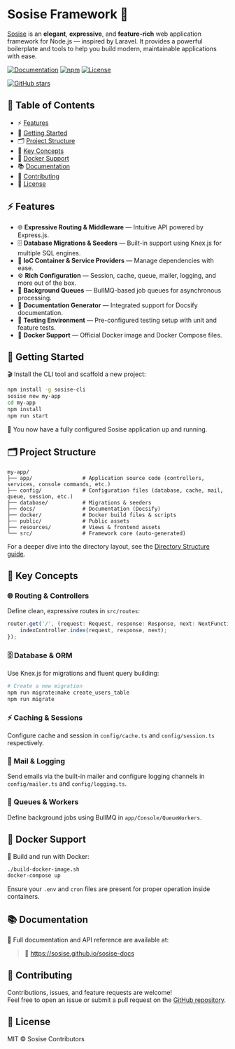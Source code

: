 # Sosise Framework 🚀

[Sosise](https://github.com/sosise/sosise) is an **elegant**, **expressive**, and **feature-rich** web application framework for Node.js — inspired by Laravel. It provides a powerful boilerplate and tools to help you build modern, maintainable applications with ease.

<a href="https://sosise.github.io/sosise-docs"><img src="https://img.shields.io/badge/docs-latest-blue.svg?style=for-the-badge" alt="Documentation"></a>
<a href="https://www.npmjs.com/package/sosise-core"><img src="https://img.shields.io/npm/v/sosise-core.svg?style=for-the-badge" alt="npm"></a>
<a href="LICENSE.md"><img src="https://img.shields.io/badge/license-MIT-green.svg?style=for-the-badge" alt="License"></a>

[![GitHub stars](https://img.shields.io/github/stars/sosise/sosise?style=social)](https://github.com/sosise/sosise)

## 📑 Table of Contents

- ⚡ [Features](#features)
- 🚀 [Getting Started](#getting-started)
- 🗂️ [Project Structure](#project-structure)
- 🔑 [Key Concepts](#key-concepts)
- 🐳 [Docker Support](#docker-support)
- 📚 [Documentation](#documentation)
- 🤝 [Contributing](#contributing)
- 📄 [License](#license)

## ⚡ Features

- 🌐 **Expressive Routing & Middleware** — Intuitive API powered by Express.js.  
- 🗄️ **Database Migrations & Seeders** — Built-in support using Knex.js for multiple SQL engines.  
- 🧩 **IoC Container & Service Providers** — Manage dependencies with ease.  
- ⚙️ **Rich Configuration** — Session, cache, queue, mailer, logging, and more out of the box.  
- 🔄 **Background Queues** — BullMQ-based job queues for asynchronous processing.  
- 📖 **Documentation Generator** — Integrated support for Docsify documentation.  
- 🧪 **Testing Environment** — Pre-configured testing setup with unit and feature tests.  
- 🐋 **Docker Support** — Official Docker image and Docker Compose files.  

## 🚀 Getting Started

🎬 Install the CLI tool and scaffold a new project:

```bash
npm install -g sosise-cli
sosise new my-app
cd my-app
npm install
npm run start
```

🎉 You now have a fully configured Sosise application up and running.

## 🗂️ Project Structure

```text
my-app/
├── app/                # Application source code (controllers, services, console commands, etc.)
├── config/             # Configuration files (database, cache, mail, queue, session, etc.)
├── database/           # Migrations & seeders
├── docs/               # Documentation (Docsify)
├── docker/             # Docker build files & scripts
├── public/             # Public assets
├── resources/          # Views & frontend assets
└── src/                # Framework core (auto-generated)
```

For a deeper dive into the directory layout, see the [Directory Structure guide](https://sosise.github.io/sosise-docs/getting-started/directory-structure).

## 🔑 Key Concepts

### 🌐 Routing & Controllers

Define clean, expressive routes in `src/routes`:

```ts
router.get('/', (request: Request, response: Response, next: NextFunction) => {
    indexController.index(request, response, next);
});
```

### 🗄️ Database & ORM

Use Knex.js for migrations and fluent query building:

```bash
# Create a new migration
npm run migrate:make create_users_table
npm run migrate
```

### ⚡ Caching & Sessions

Configure cache and session in `config/cache.ts` and `config/session.ts` respectively.

### 📧 Mail & Logging

Send emails via the built-in mailer and configure logging channels in `config/mailer.ts` and `config/logging.ts`.

### 🎯 Queues & Workers

Define background jobs using BullMQ in `app/Console/QueueWorkers`.

## 🐳 Docker Support

🐳 Build and run with Docker:

```bash
./build-docker-image.sh
docker-compose up
```

Ensure your `.env` and `cron` files are present for proper operation inside containers.

## 📚 Documentation

🔗 Full documentation and API reference are available at:
> 🔗 https://sosise.github.io/sosise-docs

## 🤝 Contributing

Contributions, issues, and feature requests are welcome!  
Feel free to open an issue or submit a pull request on the [GitHub repository](https://github.com/sosise/sosise).

## 📄 License

MIT © Sosise Contributors